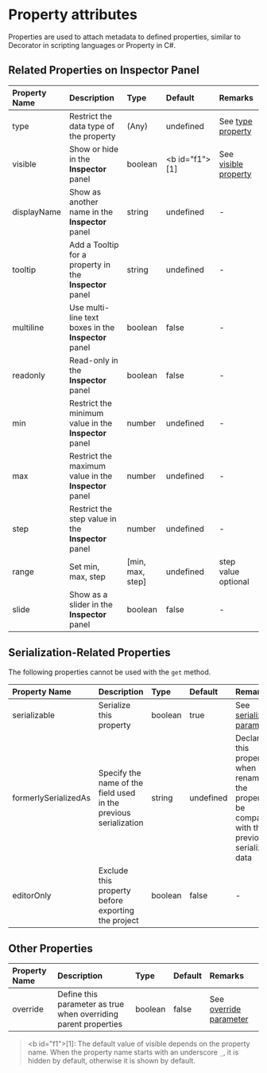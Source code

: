 # Property attributes

Properties are used to attach metadata to defined properties, similar to Decorator in scripting languages or Property in C#.

## Related Properties on Inspector Panel

| Property Name | Description | Type | Default | Remarks |
| :--- | :--- | :--- | :--- | :--- |
| type | Restrict the data type of the property | (Any) | undefined | See [type property](../ccclass.md#type-parameter) |
| visible | Show or hide in the **Inspector** panel | boolean | <b id="f1">[1]</b> | See [visible property](../ccclass.md#visible-parameter) |
| displayName | Show as another name in the **Inspector** panel | string | undefined | - |
| tooltip | Add a Tooltip for a property in the **Inspector** panel | string | undefined | - |
| multiline | Use multi-line text boxes in the **Inspector** panel | boolean | false | - |
| readonly | Read-only in the **Inspector** panel | boolean | false | - |
| min | Restrict the minimum value in the **Inspector** panel | number | undefined | - |
| max | Restrict the maximum value in the **Inspector** panel | number | undefined | - |
| step | Restrict the step value in the **Inspector** panel | number | undefined | - |
| range | Set min, max, step | [min, max, step] | undefined | step value optional |
| slide | Show as a slider in the **Inspector** panel | boolean | false | - |

## Serialization-Related Properties

The following properties cannot be used with the `get` method.

| Property Name | Description | Type | Default | Remarks |
| :--- | :--- | :--- | :--- | :--- |
| serializable | Serialize this property | boolean | true | See [serializable parameters](../ccclass.md#serializable-parameters) |
| formerlySerializedAs | Specify the name of the field used in the previous serialization | string | undefined | Declare this property when renaming the property to be compatible with the previously serialized data |
| editorOnly | Exclude this property before exporting the project | boolean | false | - |

## Other Properties

| Property Name | Description | Type | Default | Remarks |
| :--- | :--- | :--- | :--- | :--- |
| override | Define this parameter as true when overriding parent properties | boolean | false | See [override parameter](../ccclass.md#override-parameters) |

> <b id="f1">[1]</b>: The default value of visible depends on the property name. When the property name starts with an underscore `_`, it is hidden by default, otherwise it is shown by default.
